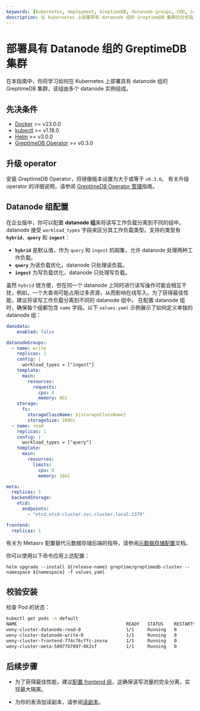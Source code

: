 ```yaml
---
keywords: [Kubernetes, deployment, GreptimeDB, datanode groups, CRD, installation, verification]
description: 在 Kubernetes 上部署带有 datanode 组的 GreptimeDB 集群的分步指南，包括先决条件、配置、安装和验证。
---
```


# 部署具有 Datanode 组的 GreptimeDB 集群

在本指南中，你将学习如何在 Kubernetes 上部署具有 datanode 组的 GreptimeDB 集群，该组由多个 datanode 实例组成。

## 先决条件

- [Docker](https://docs.docker.com/get-started/get-docker/) >= v23.0.0
- [kubectl](https://kubernetes.io/docs/tasks/tools/install-kubectl/) >= v1.18.0
- [Helm](https://helm.sh/docs/intro/install/) >= v3.0.0
- [GreptimeDB Operator](https://github.com/GrepTimeTeam/greptimedb-operator) >= v0.3.0

## 升级 operator

安装 GreptimeDB Operator，将镜像版本设置为大于或等于 `v0.3.0`。
有关升级 operator 的详细说明，请参阅 [GreptimeDB Operator 管理](/user-guide/deployments-administration/deploy-on-kubernetes/greptimedb-operator-management.md#升级)指南。

## Datanode 组配置

在企业版中，你可以配置 **datanode 组**来将读写工作负载分离到不同的组中。
datanode 接受 `workload_types` 字段来区分其工作负载类型。支持的类型有 **`hybrid`**、**`query`** 和 **`ingest`**：

* **`hybrid`** 是默认值，作为 `query` 和 `ingest` 的超集，允许 datanode 处理两种工作负载。
* **`query`** 为读负载优化，datanode 只处理读负载。
* **`ingest`** 为写负载优化，datanode 只处理写负载。

虽然 `hybrid` 很方便，但在同一个 datanode 上同时进行读写操作可能会相互干扰，例如，一个大查询可能占用过多资源，从而影响在线写入。为了获得最佳性能，建议将读写工作负载分离到不同的 datanode 组中。
在配置 datanode 组时，确保每个组都包含 `name` 字段。以下 `values.yaml` 示例展示了如何定义单独的 datanode 组：

```yaml
danodata:
    enabled: false

datanodeGroups:    
  - name: write
    replicas: 1
    config: |
      workload_types = ["ingest"]
    template:
      main:
        resources:
          requests:
            cpu: 4
            memory: 8Gi
    storage:
      fs:
        storageClassName: ${storageClassName}
        storageSize: 100Gi
  - name: read
    replicas: 1
    config: |
      workload_types = ["query"]
    template:
      main:
        resources:
          limits:
            cpu: 8
            memory: 16Gi

meta:
  replicas: 1
  backendStorage:
    etcd:
      endpoints:
        - "etcd.etcd-cluster.svc.cluster.local:2379"

frontend:
  replicas: 1
```

有关为 Metasrv 配置替代元数据存储后端的指导，请参阅[元数据存储配置](/user-guide/deployments-administration/manage-metadata/configuration.md)文档。

你可以使用以下命令应用上述配置：
```
helm upgrade --install ${release-name} greptime/greptimedb-cluster --namespace ${namespace} -f values.yaml
```

## 校验安装

检查 Pod 的状态：

```bash
kubectl get pods -n default
NAME                                         READY   STATUS    RESTARTS   AGE
weny-cluster-datanode-read-0                 1/1     Running   0          30s
weny-cluster-datanode-write-0                1/1     Running   0          30s
weny-cluster-frontend-774c76cffc-znvrw       1/1     Running   0          30s
weny-cluster-meta-58977b7897-8k2sf           1/1     Running   0          90s
```

## 后续步骤

- 为了获得最佳性能，建议[配置 frontend 组](/user-guide/deployments-administration/deploy-on-kubernetes/configure-frontend-groups.md)，这确保读写流量的完全分离，实现最大隔离。

- 为你的表添加读副本，请参阅[读副本](/enterprise/read-replica.md)。
